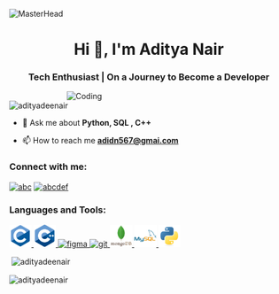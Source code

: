 ![MasterHead](https://user-images.githubusercontent.com/95478989/198955082-6e78ebb5-e1e4-49f9-8d32-6e5af3984dcd.gif)
<h1 align="center">Hi 👋, I'm Aditya Nair</h1>
<h3 align="center">Tech Enthusiast | On a Journey to Become a Developer</h3>
<img align="right" alt="Coding" width="400" src="https://framerusercontent.com/images/4F8IprBrbZX2xjuqqjLv95nAE.gif">

<p align="left"> <img src="https://komarev.com/ghpvc/?username=adityadeenair&label=Profile%20views&color=0e75b6&style=flat" alt="adityadeenair" /> </p>

- 💬 Ask me about **Python, SQL , C++**

- 📫 How to reach me **adidn567@gmai.com**

<h3 align="left">Connect with me:</h3>
<p align="left">
<a href="https://www.linkedin.com/in/aditya-d-nair-959762330/" target="blank"><img align="center" src="https://raw.githubusercontent.com/rahuldkjain/github-profile-readme-generator/master/src/images/icons/Social/linked-in-alt.svg" alt="abc" height="30" width="40" /></a>
<a href="https://leetcode.com/profile/" target="blank"><img align="center" src="https://raw.githubusercontent.com/rahuldkjain/github-profile-readme-generator/master/src/images/icons/Social/leet-code.svg" alt="abcdef" height="30" width="40" /></a>
</p>

<h3 align="left">Languages and Tools:</h3>
<p align="left"> <a href="https://www.cprogramming.com/" target="_blank" rel="noreferrer"> <img src="https://raw.githubusercontent.com/devicons/devicon/master/icons/c/c-original.svg" alt="c" width="40" height="40"/> </a> <a href="https://www.w3schools.com/cpp/" target="_blank" rel="noreferrer"> <img src="https://raw.githubusercontent.com/devicons/devicon/master/icons/cplusplus/cplusplus-original.svg" alt="cplusplus" width="40" height="40"/> </a> <a href="https://www.figma.com/" target="_blank" rel="noreferrer"> <img src="https://www.vectorlogo.zone/logos/figma/figma-icon.svg" alt="figma" width="40" height="40"/> </a> <a href="https://git-scm.com/" target="_blank" rel="noreferrer"> <img src="https://www.vectorlogo.zone/logos/git-scm/git-scm-icon.svg" alt="git" width="40" height="40"/> </a> <a href="https://www.mongodb.com/" target="_blank" rel="noreferrer"> <img src="https://raw.githubusercontent.com/devicons/devicon/master/icons/mongodb/mongodb-original-wordmark.svg" alt="mongodb" width="40" height="40"/> </a> <a href="https://www.mysql.com/" target="_blank" rel="noreferrer"> <img src="https://raw.githubusercontent.com/devicons/devicon/master/icons/mysql/mysql-original-wordmark.svg" alt="mysql" width="40" height="40"/> </a> <a href="https://www.python.org" target="_blank" rel="noreferrer"> <img src="https://raw.githubusercontent.com/devicons/devicon/master/icons/python/python-original.svg" alt="python" width="40" height="40"/> </a> </p>

<p>&nbsp;<img align="center" src="https://github-readme-stats.vercel.app/api?username=adityadeenair&show_icons=true&locale=en" alt="adityadeenair" /></p>

<p><img align="center" src="https://github-readme-streak-stats.herokuapp.com/?user=adityadeenair&" alt="adityadeenair" /></p>
